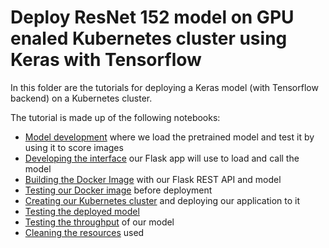 
# Deploy ResNet 152  model on GPU enaled Kubernetes cluster using Keras with Tensorflow

In this folder are the tutorials for deploying a Keras model (with Tensorflow backend) on a Kubernetes cluster.

The tutorial is made up of the following notebooks:
 * [Model development](00_DevelopModel.ipynb) where we load the pretrained model and test it by using it to score images
 * [Developing the interface](01_DevelopModelDriver.ipynb) our Flask app will use to load and call the model
 * [Building the Docker Image](02_BuildImage.ipynb) with our Flask REST API and model
 * [Testing our Docker image](03_TestLocally.ipynb) before deployment
 * [Creating our Kubernetes cluster](04_DeployOnAKS.ipynb) and deploying our application to it
 * [Testing the deployed model](05_TestWebApp.ipynb)
 * [Testing the throughput](06_SpeedTestWebApp.ipynb) of our model
 * [Cleaning the resources](07_TearDown.ipynb) used

